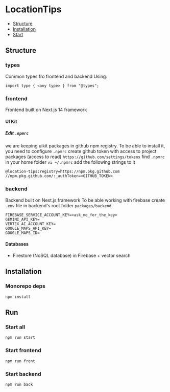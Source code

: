 # LocationTips

- [Structure](#structure)
- [Installation](#installation)
- [Start](#start)

## <a name="structure"></a>Structure

### types
Common types fro frontend and backend
Using:
```
import type { <any type> } from "@types";
```

### frontend
Frontend built on Next.js 14 framework

#### UI Kit

##### Edit `.npmrc`

we are keeping uikit packages in github npm registry. To be able to install it, you need to configure `.npmrc`
create github token with access to project packages (access to read) `https://github.com/settings/tokens`
find `.npmrc` in your home folder `vi ~/.npmrc`
add the following strings to it
```
@location-tips:registry=https://npm.pkg.github.com
//npm.pkg.github.com/:_authToken=<GITHUB_TOKEN>
```

### backend
Backend built on Nest.js framework
To be able working with firebase create `.env` file in backend's root folder `packages/backend`
```
FIREBASE_SERVICE_ACCOUNT_KEY=<ask_me_for_the_key>
GEMINI_API_KEY=
VERTEX_AI_ACCOUNT_KEY=
GOOGLE_MAPS_API_KEY=
GOOGLE_MAPS_ID=
``` 

#### Databases
- Firestore (NoSQL database) in Firebase + vector search

## <a name="installation"></a>Installation

### Monorepo deps

```
npm install
```

## <a name="run"></a>Run

### Start all
```
npm run start
```

### Start frontend
```
npm run front
```

### Start backend
```
npm run back
```